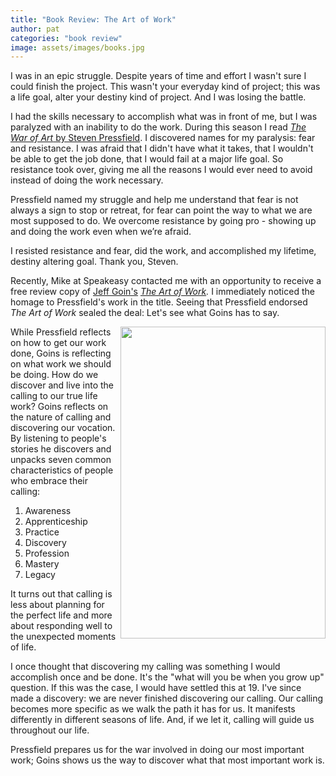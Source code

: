 ```yaml
---
title: "Book Review: The Art of Work"
author: pat
categories: "book review"
image: assets/images/books.jpg
---
```

<p>I was in an epic struggle. Despite years of time and effort I wasn't sure I could finish the project. This wasn't your everyday kind of project; this was a life goal, alter your destiny kind of project. And I was losing the battle.</p>
<p>I had the skills necessary to accomplish what was in front of me, but I was paralyzed with an inability to do the work. During this season I read <a href="http://amzn.to/1Nj6hNu" target="_blank" rel="noopener"><em>The War of Art</em> by Steven Pressfield</a>. I discovered names for my paralysis: fear and resistance. I was afraid that I didn't have what it takes, that I wouldn't be able to get the job done, that I would fail at a major life goal. So resistance took over, giving me all the reasons I would ever need to avoid instead of doing the work necessary.</p>
<p>Pressfield named my struggle and help me understand that fear is not always a sign to stop or retreat, for fear can point the way to what we are most supposed to do. We overcome resistance by going pro - showing up and doing the work even when we’re afraid.</p>
<p>I resisted resistance and fear, did the work, and accomplished my lifetime, destiny altering goal. Thank you, Steven.</p>
<p>Recently, Mike at Speakeasy contacted me with an opportunity to receive a free review copy of <a href="http://goinswriter.com/" target="_blank" rel="noopener">Jeff Goin's</a> <em><a href="http://amzn.to/1IVDzQG" target="_blank" rel="noopener">The Art of Work</a>. </em>I immediately noticed the homage to Pressfield's work in the title. Seeing that Pressfield endorsed <em>The Art of Work</em> sealed the deal: Let's see what Goins has to say.
  
<p><img align="right" width="328" height="499" src="http://ecx.images-amazon.com/images/I/41RnIpNR85L._SX326_BO1,204,203,200_.jpg">
While Pressfield reflects on how to get our work done, Goins is reflecting on what work we should be doing. How do we discover and live into the calling to our true life work? Goins reflects on the nature of calling and discovering our vocation. By listening to people's stories he discovers and unpacks seven common characteristics of people who embrace their calling:</p>
<ol>
<li>Awareness</li>
<li>Apprenticeship</li>
<li>Practice</li>
<li>Discovery</li>
<li>Profession</li>
<li>Mastery</li>
<li>Legacy</li>
</ol>
<p>It turns out that calling is less about planning for the perfect life and more about responding well to the unexpected moments of life.</p>
<p>I once thought that discovering my calling was something I would accomplish once and be done. It's the "what will you be when you grow up" question. If this was the case, I would have settled this at 19. I've since made a discovery: we are never finished discovering our calling. Our calling becomes more specific as we walk the path it has for us. It manifests differently in different seasons of life. And, if we let it, calling will guide us throughout our life.</p>
<p>Pressfield prepares us for the war involved in doing our most important work; Goins shows us the way to discover what that most important work is.</p>
